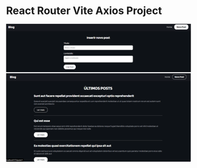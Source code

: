 # React Router Vite Axios Project

<img src="https://github.com/HiranFerretiBaccos/react-router-vite-axios/blob/main/readme1.png" width="1000">
<img src="https://github.com/HiranFerretiBaccos/react-router-vite-axios/blob/main/readme2.png" width="1000">
